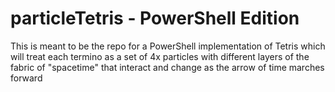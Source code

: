 # particleTetris - PowerShell Edition

This is meant to be the repo for a PowerShell implementation of Tetris which will treat each termino as a set of 4x particles with different layers of the fabric of "spacetime" that interact and change as the arrow of time marches forward 
